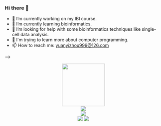 ### Hi there 👋

- 🔭 I’m currently working on my IBI course.
- 🌱 I’m currently learning bioinformatics.
- 🤔 I’m looking for help with some bioinformatics techniques like single-cell data analysis.
- 🍮 I'm trying to learn more about computer programming.
- 📫 How to reach me: yuanyizhou999@126.com

-->
<div align="center"> <img height="137px" src="https://github-readme-stats.vercel.app/api?username=RemnantDay&hide_title=true&hide_border=true&show_icons=trueline_height=21&text_color=000&icon_color=000&bg_color=0,ea6161,ffc64d,fffc4d,52fa5a&theme=graywhite" /> </div>
<div align="center"> <img src="https://github-readme-stats.vercel.app/api/top-langs/?username=RemnantDay&hide_title=true&hide_border=true&layout=compact&langs_count=6&text_color=000&icon_color=fff&bg_color=0,52fa5a,4dfcff,c64dff&theme=graywhite" /> </div>
<div align="center"> <img src="https://github-readme-streak-stats.herokuapp.com/?user=RemnantDay" /> </div>
<div align="center"> <img src="https://img.shields.io/badge/Professor Zhang-help me a lot-red">                <img src="https://img.shields.io/badge/Professor Zhang-publishes SCI-red">  </div>

